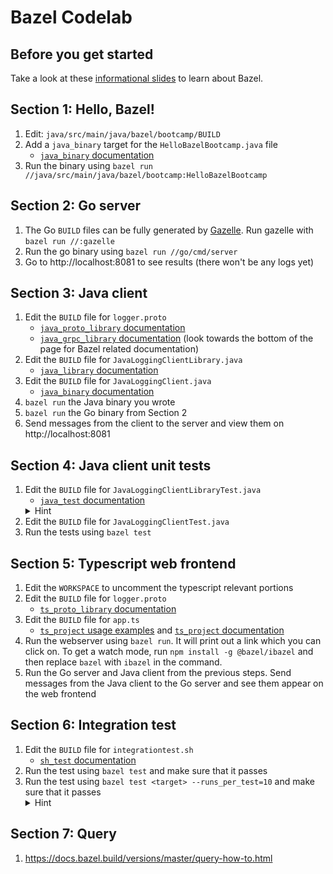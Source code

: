 # Bazel Codelab

## Before you get started
Take a look at these [informational slides](https://docs.google.com/presentation/d/1vNuuY97NmxP85MLEheYcMDHbpFb6cwSYWPNloBqdrPM/edit#slide=id.p) to learn about Bazel.

## Section 1: Hello, Bazel!

1.  Edit: `java/src/main/java/bazel/bootcamp/BUILD`
1.  Add a `java_binary` target for the `HelloBazelBootcamp.java` file
    - [`java_binary` documentation](https://docs.bazel.build/versions/master/be/java.html#java_binary)
1.  Run the binary using `bazel run //java/src/main/java/bazel/bootcamp:HelloBazelBootcamp`

## Section 2: Go server
1.  The Go `BUILD` files can be fully generated by [Gazelle](https://github.com/bazelbuild/bazel-gazelle). Run gazelle with `bazel run //:gazelle`
1.  Run the go binary using `bazel run //go/cmd/server`
1.  Go to http://localhost:8081 to see results (there won't be any logs yet)

## Section 3: Java client

1.  Edit the `BUILD` file for `logger.proto`
    - [`java_proto_library` documentation](https://docs.bazel.build/versions/master/be/java.html#java_proto_library)
    - [`java_grpc_library` documentation](https://grpc.io/docs/reference/java/generated-code.html) (look towards the
      bottom of the page for Bazel related documentation)
1.  Edit the `BUILD` file for `JavaLoggingClientLibrary.java`
    - [`java_library` documentation](https://docs.bazel.build/versions/master/be/java.html#java_library)
1.  Edit the `BUILD` file for `JavaLoggingClient.java`
    - [`java_binary` documentation](https://docs.bazel.build/versions/master/be/java.html#java_binary)
1.  `bazel run` the Java binary you wrote
1.  `bazel run` the Go binary from Section 2
1.  Send messages from the client to the server and view them on http://localhost:8081

## Section 4: Java client unit tests
1.  Edit the `BUILD` file for `JavaLoggingClientLibraryTest.java`
    - [`java_test` documentation](https://docs.bazel.build/versions/master/be/java.html#java_test)
    <details> <summary>Hint</summary>Names matter for tests. The <code>java_test</code> for this file should be named <code>JavaLoggingClientLibraryTest</code></details>
1.  Edit the `BUILD` file for `JavaLoggingClientTest.java`
1.  Run the tests using `bazel test`

## Section 5: Typescript web frontend
1.  Edit the `WORKSPACE` to uncomment the typescript relevant portions
1.  Edit the `BUILD` file for `logger.proto`
    - [`ts_proto_library` documentation](???)
1.  Edit the `BUILD` file for `app.ts`
    - [`ts_project` usage examples](https://github.com/aspect-build/rules_ts/tree/main/examples) and [`ts_project` documentation](https://github.com/aspect-build/rules_ts/blob/main/docs/rules.md#ts_project)
1.  Run the webserver using `bazel run`. It will print out a link which you can click on.
    To get a watch mode, run `npm install -g @bazel/ibazel` and then replace `bazel` with `ibazel` in the command.
1.  Run the Go server and Java client from the previous steps. Send messages from the Java
    client to the Go server and see them appear on the web frontend
    
## Section 6: Integration test
1.  Edit the `BUILD` file for `integrationtest.sh`
    - [`sh_test` documentation](https://docs.bazel.build/versions/master/be/shell.html#sh_test)
1.  Run the test using `bazel test` and make sure that it passes
1.  Run the test using `bazel test <target> --runs_per_test=10` and make sure that it passes
    <details> <summary>Hint</summary>You may need to modify the <code>BUILD</code> file again to make this work</details>

## Section 7: Query
1.  https://docs.bazel.build/versions/master/query-how-to.html


